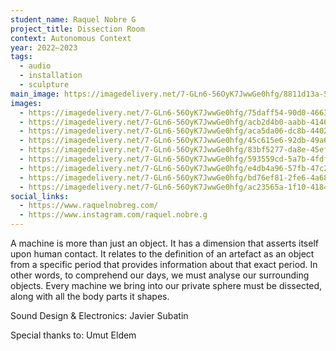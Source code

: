 ```yaml
---
student_name: Raquel Nobre G
project_title: Dissection Room
context: Autonomous Context
year: 2022—2023
tags:
  - audio
  - installation
  - sculpture
main_image: https://imagedelivery.net/7-GLn6-56OyK7JwwGe0hfg/8811d13a-584c-4147-90a5-f7a557140100
images:
  - https://imagedelivery.net/7-GLn6-56OyK7JwwGe0hfg/75daff54-90d0-4663-f723-598779fb9200
  - https://imagedelivery.net/7-GLn6-56OyK7JwwGe0hfg/acb2d4b0-aabb-4146-a88c-4311d237ec00
  - https://imagedelivery.net/7-GLn6-56OyK7JwwGe0hfg/aca5da06-dc8b-4402-728a-2da17e438000
  - https://imagedelivery.net/7-GLn6-56OyK7JwwGe0hfg/45c615e6-92db-49a6-88bf-2381a1beff00
  - https://imagedelivery.net/7-GLn6-56OyK7JwwGe0hfg/83bf5277-da8e-45ef-6c13-31184afaa200
  - https://imagedelivery.net/7-GLn6-56OyK7JwwGe0hfg/593559cd-5a7b-4fdf-25e8-1370252c3800
  - https://imagedelivery.net/7-GLn6-56OyK7JwwGe0hfg/e4db4a96-57fb-47c2-8366-9073045ed000
  - https://imagedelivery.net/7-GLn6-56OyK7JwwGe0hfg/bd76ef81-2fe6-4a68-a4cc-52d6aeb2c100
  - https://imagedelivery.net/7-GLn6-56OyK7JwwGe0hfg/ac23565a-1f10-4184-2a84-405cf741a400
social_links:
  - https://www.raquelnobreg.com/
  - https://www.instagram.com/raquel.nobre.g
---
```

A machine is more than just an object. It has a dimension that asserts itself upon human contact. It relates to the definition of an artefact as an object from a specific period that provides information about that exact period. In other words, to comprehend our days, we must analyse our surrounding objects. Every machine we bring into our private sphere must be dissected, along with all the body parts it shapes.





Sound Design & Electronics:
Javier Subatin

Special thanks to:
Umut Eldem